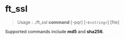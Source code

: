 # ft_ssl

> Usage : ./ft_ssl **command** [-pqr] [-s`<string>`] [file]

Supported commands include **md5** and **sha256**.
